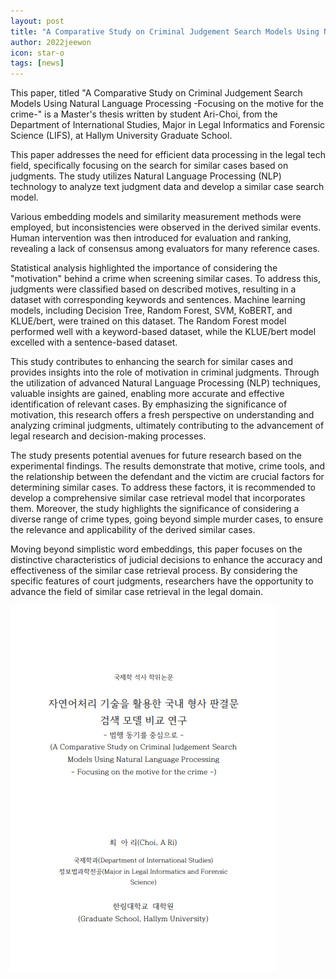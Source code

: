 ```yaml
---
layout: post
title: "A Comparative Study on Criminal Judgement Search Models Using Natural Language Processing - Focusing on the motive for the crime-"
author: 2022jeewon
icon: star-o
tags: [news]
---
```

This paper, titled "A Comparative Study on Criminal Judgement Search Models Using Natural Language Processing -Focusing on the motive for the crime-" is a Master's thesis written by student Ari-Choi, from the Department of International Studies, Major in Legal Informatics and Forensic Science (LIFS), at Hallym University Graduate School.

This paper addresses the need for efficient data processing in the legal tech field, specifically focusing on the search for similar cases based on judgments. The study utilizes Natural Language Processing (NLP) technology to analyze text judgment data and develop a similar case search model. 

Various embedding models and similarity measurement methods were employed, but inconsistencies were observed in the derived similar events. Human intervention was then introduced for evaluation and ranking, revealing a lack of consensus among evaluators for many reference cases. 

Statistical analysis highlighted the importance of considering the "motivation" behind a crime when screening similar cases. To address this, judgments were classified based on described motives, resulting in a dataset with corresponding keywords and sentences. Machine learning models, including Decision Tree, Random Forest, SVM, KoBERT, and KLUE/bert, were trained on this dataset. The Random Forest model performed well with a keyword-based dataset, while the KLUE/bert model excelled with a sentence-based dataset.

This study contributes to enhancing the search for similar cases and provides insights into the role of motivation in criminal judgments. Through the utilization of advanced Natural Language Processing (NLP) techniques, valuable insights are gained, enabling more accurate and effective identification of relevant cases. By emphasizing the significance of motivation, this research offers a fresh perspective on understanding and analyzing criminal judgments, ultimately contributing to the advancement of legal research and decision-making processes.

The study presents potential avenues for future research based on the experimental findings. The results demonstrate that motive, crime tools, and the relationship between the defendant and the victim are crucial factors for determining similar cases. To address these factors, it is recommended to develop a comprehensive similar case retrieval model that incorporates them. Moreover, the study highlights the significance of considering a diverse range of crime types, going beyond simple murder cases, to ensure the relevance and applicability of the derived similar cases. 

Moving beyond simplistic word embeddings, this paper focuses on the distinctive characteristics of judicial decisions to enhance the accuracy and effectiveness of the similar case retrieval process. By considering the specific features of court judgments, researchers have the opportunity to advance the field of similar case retrieval in the legal domain.

![ari_thesis](/img/news/ari_thesis.PNG)